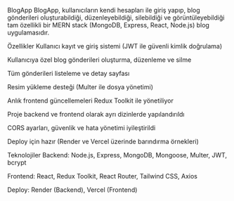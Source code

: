 BlogApp
BlogApp, kullanıcıların kendi hesapları ile giriş yapıp, blog gönderileri oluşturabildiği, düzenleyebildiği, silebildiği ve görüntüleyebildiği tam özellikli bir MERN stack (MongoDB, Express, React, Node.js) blog uygulamasıdır.

Özellikler
Kullanıcı kayıt ve giriş sistemi (JWT ile güvenli kimlik doğrulama)

Kullanıcıya özel blog gönderileri oluşturma, düzenleme ve silme

Tüm gönderileri listeleme ve detay sayfası

Resim yükleme desteği (Multer ile dosya yönetimi)

Anlık frontend güncellemeleri Redux Toolkit ile yönetiliyor

Proje backend ve frontend olarak ayrı dizinlerde yapılandırıldı

CORS ayarları, güvenlik ve hata yönetimi iyileştirildi

Deploy için hazır (Render ve Vercel üzerinde barındırma örnekleri)

Teknolojiler
Backend: Node.js, Express, MongoDB, Mongoose, Multer, JWT, bcrypt

Frontend: React, Redux Toolkit, React Router, Tailwind CSS, Axios

Deploy: Render (Backend), Vercel (Frontend)
